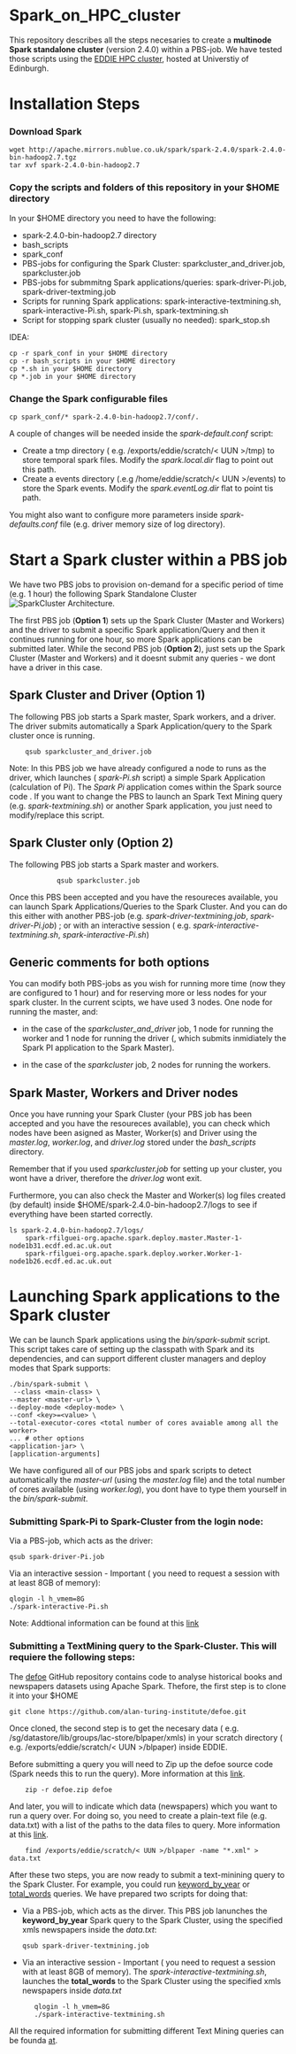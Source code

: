 # Spark_on_HPC_cluster
This repository describes all the steps necesaries to create a **multinode Spark standalone cluster** (version 2.4.0) within a PBS-job. We have tested those scripts using the [EDDIE HPC cluster](https://www.ed.ac.uk/information-services/research-support/research-computing/ecdf/high-performance-computing), hosted at Universtiy of Edinburgh.

# Installation Steps

### Download Spark

 	wget http://apache.mirrors.nublue.co.uk/spark/spark-2.4.0/spark-2.4.0-bin-hadoop2.7.tgz
	tar xvf spark-2.4.0-bin-hadoop2.7

### Copy the scripts and folders of this repository in your $HOME directory

In your $HOME directory you need to have the following:
* spark-2.4.0-bin-hadoop2.7 directory
* bash_scripts
* spark_conf
* PBS-jobs for configuring the Spark Cluster: sparkcluster_and_driver.job, sparkcluster.job
* PBS-jobs for submmitng Spark applications/queries: spark-driver-Pi.job, spark-driver-textming.job
* Scripts for running Spark applications: spark-interactive-textmining.sh, spark-interactive-Pi.sh, spark-Pi.sh, spark-textmining.sh
* Script for stopping spark cluster (usually no needed): spark_stop.sh

IDEA:
	
	cp -r spark_conf in your $HOME directory
	cp -r bash_scripts in your $HOME directory
	cp *.sh in your $HOME directory
	cp *.job in your $HOME directory


### Change the Spark configurable files
	
	cp spark_conf/* spark-2.4.0-bin-hadoop2.7/conf/.
	
A couple of changes will be needed inside the *spark-default.conf* script:
-  Create a tmp directory ( e.g. /exports/eddie/scratch/< UUN >/tmp) to store temporal spark files. Modify the *spark.local.dir* flag to point out this path.
-  Create a events directory (.e.g /home/eddie/scratch/< UUN >/events) to store the Spark events. Modify the *spark.eventLog.dir* flat to point tis path. 

 You might also want to configure more parameters inside *spark-defaults.conf* file (e.g. driver memory size of log directory).  
  
# Start a Spark cluster within a PBS job
We have two PBS jobs to provision on-demand for a specific period of time (e.g. 1 hour) the following Spark Standalone Cluster ![SparkCluster Architecture](https://github.com/rosafilgueira/Spark_EDDIE_TextMining/blob/master/Figures/SparkCluster_Architecture.png). 

The first PBS job (**Option 1**) sets up the Spark Cluster (Master and Workers) and the driver to submit a specific Spark application/Query and then it continues running for one hour, so more Spark applications can be submitted later. While the second PBS job (**Option 2**), just sets up the Spark Cluster (Master and Workers) and it doesnt submit any queries - we dont have a driver in this case. 

## Spark Cluster and Driver (Option 1) 

The following PBS job starts a Spark master, Spark workers, and a driver. The driver submits automatically a Spark Application/query to the Spark cluster once is running.

  		qsub sparkcluster_and_driver.job

Note: In this PBS job we have already configured a node to runs as the driver, which launches ( *spark-Pi.sh* script) a simple Spark Application (calculation of Pi). The *Spark Pi* application comes within the Spark source code . If you want to change the PBS to launch an Spark Text Mining query (e.g. *spark-textmining.sh*) or another Spark application, you just need to modify/replace this script. 

## Spark Cluster only (Option 2)

The following PBS job starts a Spark master and workers. 

                qsub sparkcluster.job
		
Once this PBS been accepted and you have the resoureces available, you can launch Spark Applications/Queries to the Spark Cluster. And you can do this either with  another PBS-job (e.g. *spark-driver-textmining.job*, *spark-driver-Pi.job*) ; or with an interactive session ( e.g. *spark-interactive-textmining.sh*, *spark-interactive-Pi.sh*) 		


## Generic comments for both options

You can modify both PBS-jobs as you wish for running more time (now they are configured to 1 hour) and for reserving more or less nodes for your spark cluster. In the current scipts, we have used 3 nodes. One node for running the master, and:

- in the case of the *sparkcluster_and_driver* job, 1 node for running the worker and 1 node for running the driver (, which submits inmidiately the Spark PI application to the Spark Master).

- in the case of the *sparkcluster* job, 2 nodes for running the workers.  


## Spark Master, Workers and Driver nodes

Once you have running your Spark Cluster (your PBS job has been accepted and you have the resoureces available), you can check which nodes have been asigned as Master, Worker(s) and Driver using the *master.log*, *worker.log*, and *driver.log* stored under the *bash_scripts* directory. 

Remember that if you used *sparkcluster.job* for setting up your cluster, you wont have a driver, therefore the *driver.log* wont exit. 

Furthermore, you can also check the Master and Worker(s) log files created (by default) inside $HOME/spark-2.4.0-bin-hadoop2.7/logs to see if everything have been started correctly. 

	ls spark-2.4.0-bin-hadoop2.7/logs/
		spark-rfilguei-org.apache.spark.deploy.master.Master-1-node1b31.ecdf.ed.ac.uk.out
		spark-rfilguei-org.apache.spark.deploy.worker.Worker-1-node1b26.ecdf.ed.ac.uk.out


# Launching Spark applications to the Spark cluster


We can be launch Spark applications using the *bin/spark-submit* script. This script takes care of setting up the classpath with Spark and its dependencies, and can support different cluster managers and deploy modes that Spark supports:

	./bin/spark-submit \
 	 --class <main-class> \
  	--master <master-url> \
  	--deploy-mode <deploy-mode> \
  	--conf <key>=<value> \
  	--total-executor-cores <total number of cores avaiable among all the worker>
  	... # other options
  	<application-jar> \
  	[application-arguments]


We have configured all of our PBS jobs and spark scripts to detect automatically the *master-url* (using the *master.log* file) and the total number of cores available (using *worker.log*), you dont have to type them yourself in the *bin/spark-submit*.  

### Submitting Spark-Pi to Spark-Cluster from the login node: 

Via a PBS-job, which acts as the driver:

	qsub spark-driver-Pi.job

Via an interactive session - Important ( you need to request a session with at least 8GB of memory):
	
	qlogin -l h_vmem=8G
	./spark-interactive-Pi.sh
		 

Note: Addtional information can be found at this [link](https://spark.apache.org/docs/latest/submitting-applications.html)

### Submitting a TextMining query to the Spark-Cluster. This will requiere the following steps:

The [defoe](https://github.com/alan-turing-institute/defoe) GitHub repository contains code to analyse historical books and newspapers datasets using Apache Spark. Thefore, the first step is to clone it into your $HOME

	git clone https://github.com/alan-turing-institute/defoe.git

Once cloned, the second step is to get the necesary data ( e.g. /sg/datastore/lib/groups/lac-store/blpaper/xmls) in your scratch directory ( e.g. /exports/eddie/scratch/< UUN >/blpaper) inside EDDIE. 

Before submitting a query you will need to Zip up the defoe source code (Spark needs this to run the query). More information at this [link](https://github.com/alan-turing-institute/defoe/blob/master/docs/run-queries.md).

		zip -r defoe.zip defoe

And later, you will to indicate which data (newspapers) which you want to run a query over. For doing so, you need to create a plain-text file (e.g. data.txt) with a list of the paths to the data files to query. More information at this [link](https://github.com/alan-turing-institute/defoe/blob/master/docs/specify-data-to-query.md).

	 	find /exports/eddie/scratch/< UUN >/blpaper -name "*.xml" > data.txt
	 
After these two steps, you are now ready to submit a text-minining query to the Spark Cluster. For example, you could run [keyword_by_year](https://github.com/alan-turing-institute/defoe/blob/master/docs/papers/keyword_by_year.md)  or [total_words](https://github.com/alan-turing-institute/defoe/blob/master/docs/papers/total_words.md) queries. We have prepared two scripts for doing that:

  - Via a PBS-job, which acts as the dirver. This PBS job lanunches the **keyword_by_year** Spark query to the Spark Cluster, using the specified xmls newspapers inside the *data.txt*:
		
		qsub spark-driver-textmining.job 
		
   - Via an interactive session - Important ( you need to request a session with at least 8GB of memory). The *spark-interactive-textmining.sh*, launches the **total_words** to the Spark Cluster using the specified xmls newspapers inside *data.txt*
		
			qlogin -l h_vmem=8G
			./spark-interactive-textmining.sh
		
		
All the required information for submitting different Text Mining queries can be founda [at](https://github.com/alan-turing-institute/defoe). 			


